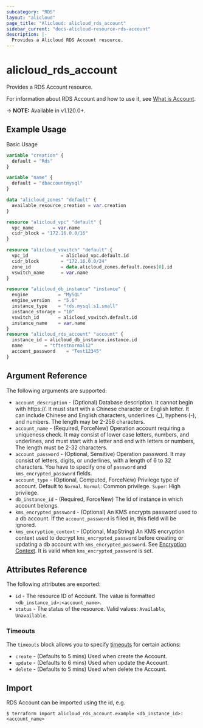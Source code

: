 ```yaml
---
subcategory: "RDS"
layout: "alicloud"
page_title: "Alicloud: alicloud_rds_account"
sidebar_current: "docs-alicloud-resource-rds-account"
description: |-
  Provides a Alicloud RDS Account resource.
---
```


# alicloud\_rds\_account

Provides a RDS Account resource.

For information about RDS Account and how to use it, see [What is Account](https://www.alibabacloud.com/help/en/doc-detail/26263.htm).

-> **NOTE:** Available in v1.120.0+.

## Example Usage

Basic Usage

```terraform
variable "creation" {
  default = "Rds"
}

variable "name" {
  default = "dbaccountmysql"
}

data "alicloud_zones" "default" {
  available_resource_creation = var.creation
}

resource "alicloud_vpc" "default" {
  vpc_name       = var.name
  cidr_block = "172.16.0.0/16"
}

resource "alicloud_vswitch" "default" {
  vpc_id            = alicloud_vpc.default.id
  cidr_block        = "172.16.0.0/24"
  zone_id           = data.alicloud_zones.default.zones[0].id
  vswitch_name      = var.name
}

resource "alicloud_db_instance" "instance" {
  engine           = "MySQL"
  engine_version   = "5.6"
  instance_type    = "rds.mysql.s1.small"
  instance_storage = "10"
  vswitch_id       = alicloud_vswitch.default.id
  instance_name    = var.name
}
resource "alicloud_rds_account" "account" {
  instance_id = alicloud_db_instance.instance.id
  name        = "tftestnormal12"
  account_password    = "Test12345"
}

```

## Argument Reference

The following arguments are supported:

* `account_description` - (Optional) Database description. It cannot begin with https://. It must start with a Chinese character or English letter. It can include Chinese and English characters, underlines (_), hyphens (-), and numbers. The length may be 2-256 characters.
* `account_name` - (Required, ForceNew) Operation account requiring a uniqueness check. It may consist of lower case letters, numbers, and underlines, and must start with a letter and end with letters or numbers, The length must be 2-32 characters.
* `account_password` - (Optional, Sensitive) Operation password. It may consist of letters, digits, or underlines, with a length of 6 to 32 characters. You have to specify one of `password` and `kms_encrypted_password` fields.
* `account_type` - (Optional, Computed, ForceNew) Privilege type of account. Default to `Normal`.
    `Normal`: Common privilege.
    `Super`: High privilege. 
* `db_instance_id` - (Required, ForceNew) The Id of instance in which account belongs.
* `kms_encrypted_password` - (Optional) An KMS encrypts password used to a db account. If the `account_password` is filled in, this field will be ignored.
* `kms_encryption_context` - (Optional, MapString) An KMS encryption context used to decrypt `kms_encrypted_password` before creating or updating a db account with `kms_encrypted_password`. See [Encryption Context](https://www.alibabacloud.com/help/doc-detail/42975.htm). It is valid when `kms_encrypted_password` is set.

## Attributes Reference

The following attributes are exported:

* `id` - The resource ID of Account. The value is formatted `<db_instance_id>:<account_name>`.
* `status` - The status of the resource. Valid values: `Available`, `Unavailable`.


### Timeouts

The `timeouts` block allows you to specify [timeouts](https://www.terraform.io/docs/configuration-0-11/resources.html#timeouts) for certain actions:

* `create` - (Defaults to 5 mins) Used when create the Account.
* `update` - (Defaults to 6 mins) Used when update the Account.
* `delete` - (Defaults to 5 mins) Used when delete the Account.

## Import

RDS Account can be imported using the id, e.g.

```
$ terraform import alicloud_rds_account.example <db_instance_id>:<account_name>
```